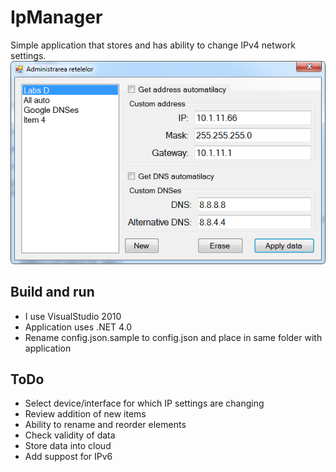 # IpManager

Simple application that stores and has ability to change IPv4 network settings.
![Application screen](https://github.com/bumbu/IpManager/blob/master/images/screen.png?raw=true)

## Build and run

* I use VisualStudio 2010
* Application uses .NET 4.0
* Rename config.json.sample to config.json and place in same folder with application

## ToDo

* Select device/interface for which IP settings are changing
* Review addition of new items
* Ability to rename and reorder elements
* Check validity of data
* Store data into cloud
* Add suppost for IPv6
